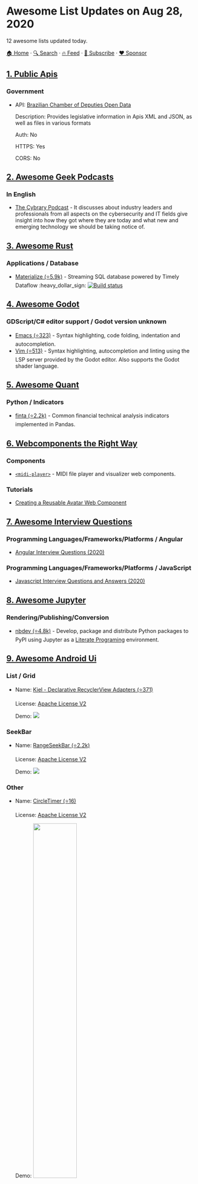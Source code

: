 # Awesome List Updates on Aug 28, 2020

12 awesome lists updated today.

[🏠 Home](/README.md) · [🔍 Search](https://www.trackawesomelist.com/search/) · [🔥 Feed](https://www.trackawesomelist.com/rss.xml) · [📮 Subscribe](https://trackawesomelist.us17.list-manage.com/subscribe?u=d2f0117aa829c83a63ec63c2f&id=36a103854c) · [❤️  Sponsor](https://github.com/sponsors/theowenyoung)



## [1. Public Apis](/content/public-apis/public-apis/README.md)

### Government

- API: [Brazilian Chamber of Deputies Open Data](https://dadosabertos.camara.leg.br/swagger/api.html)

  Description: Provides legislative information in Apis XML and JSON, as well as files in various formats

  Auth: No

  HTTPS: Yes

  CORS: No



## [2. Awesome Geek Podcasts](/content/ayr-ton/awesome-geek-podcasts/README.md)

### In English

*   [The Cybrary Podcast](https://www.cybrary.it/info/cybrary-podcast/) -  It discusses about industry leaders and professionals from all aspects on the cybersecurity and IT fields give insight into how they got where they are today and what new and emerging technology we should be taking notice of.

## [3. Awesome Rust](/content/rust-unofficial/awesome-rust/README.md)

### Applications / Database

*   [Materialize (⭐5.9k)](https://github.com/MaterializeInc/materialize) - Streaming SQL database powered by Timely Dataflow :heavy\_dollar\_sign: [![Build status](https://badge.buildkite.com/97d6604e015bf633d1c2a12d166bb46f3b43a927d3952c999a.svg?branch=main)](https://buildkite.com/materialize/test)

## [4. Awesome Godot](/content/godotengine/awesome-godot/README.md)

### GDScript/C# editor support / Godot version unknown

*   [Emacs (⭐323)](https://github.com/godotengine/emacs-gdscript-mode) - Syntax highlighting, code folding, indentation and autocompletion.
*   [Vim (⭐513)](https://github.com/habamax/vim-godot) - Syntax highlighting, autocompletion and linting using the LSP server provided by the Godot editor. Also supports the Godot shader language.

## [5. Awesome Quant](/content/wilsonfreitas/awesome-quant/README.md)

### Python / Indicators

*   [finta (⭐2.2k)](https://github.com/peerchemist/finta) - Common financial technical analysis indicators implemented in Pandas.

## [6. Webcomponents the Right Way](/content/mateusortiz/webcomponents-the-right-way/README.md)

### Components

*   [`<midi-player>`](https://github.com/cifkao/html-midi-player) - MIDI file player and visualizer web components.

### Tutorials

*   [Creating a Reusable Avatar Web Component](https://marcoslooten.com/blog/creating-a-reusable-avatar-web-component/)

## [7. Awesome Interview Questions](/content/DopplerHQ/awesome-interview-questions/README.md)

### Programming Languages/Frameworks/Platforms / Angular

*   [Angular Interview Questions (2020)](https://www.interviewbit.com/angular-interview-questions/)

### Programming Languages/Frameworks/Platforms / JavaScript

*   [Javascript Interview Questions and Answers (2020)](https://www.interviewbit.com/javascript-interview-questions/)

## [8. Awesome Jupyter](/content/markusschanta/awesome-jupyter/README.md)

### Rendering/Publishing/Conversion

*   [nbdev (⭐4.8k)](https://github.com/fastai/nbdev) - Develop, package and distribute Python packages to PyPI using Jupyter as a [Literate Programing](https://en.wikipedia.org/wiki/Literate_programming) environment.

## [9. Awesome Android Ui](/content/wasabeef/awesome-android-ui/README.md)

### List / Grid

- Name: [Kiel - Declarative RecyclerView Adapters (⭐371)](https://github.com/ibrahimyilmaz/kiel)

  License: [Apache License V2](https://www.apache.org/licenses/LICENSE-2.0)

  Demo: <img src="https://github.com/wasabeef/awesome-android-ui/raw/master/art/kiel.png">



### SeekBar

- Name: [RangeSeekBar (⭐2.2k)](https://github.com/Jay-Goo/RangeSeekBar)

  License: [Apache License V2](https://www.apache.org/licenses/LICENSE-2.0)

  Demo: ![](https://github.com/Jay-Goo/RangeSeekBar/raw/master/Gif/screen2.gif)



### Other

- Name: [CircleTimer (⭐16)](https://github.com/jaeryo2357/circleTimer)

  License: [Apache License V2](https://www.apache.org/licenses/LICENSE-2.0)

  Demo: <img src="https://github.com/wasabeef/awesome-android-ui/raw/master/art/CircleTimer.gif" width="49%">



## [10. Awesome Security](/content/sbilly/awesome-security/README.md)

### Network / Scanning / Pentesting

*   [monsoon (⭐440)](https://github.com/RedTeamPentesting/monsoon) - Very flexible and fast interactive HTTP enumeration/fuzzing.

## [11. Free for Dev](/content/ripienaar/free-for-dev/README.md)

### APIs, Data, and ML

*   [Hoppscotch](https://hoppscotch.io) - A free, fast, and beautiful API request builder.

### Monitoring

*   [zenduty.com](https://www.zenduty.com/) — End-to-end incident management, alerting, on-call management, and response orchestration platform for network operations, site reliability engineering, and DevOps teams. Free for up to 5 users.

## [12. Awesome Actions](/content/sdras/awesome-actions/README.md)

### Utility / Docker Container Actions

*   [Pull the New Go Module Version Into the Proxy Cache (⭐26)](https://github.com/andrewslotin/go-proxy-pull-action) - Ensures the latest version of your Go module is in the proxy cache. Also updates the pkg.go.dev documentation upon release.
*   [Delete Run Artifacts](https://github.com/marketplace/actions/delete-run-artifacts) - Deletes all artifacts at the end of a workflow run.
*   [GitHub Environment Variables Action (⭐182)](https://github.com/FranzDiebold/github-env-vars-action) - Expose environment variables such as the branch/tag name, repository slug, and ref slug.

### Pull Requests / Code Coverage

*   [Set PR Reviewers Based on Assignees (⭐122)](https://github.com/pullreminders/assignee-to-reviewer-action)
*   [Open or Update PR on Branch Push (with Branch Selection) (⭐173)](https://github.com/vsoch/pull-request-action)
*   [Automatically Rebase a PR (⭐679)](https://github.com/cirrus-actions/rebase)
*   [Label PR once it has a Specified Number of Approvals (⭐191)](https://github.com/pullreminders/label-when-approved-action)
*   [Add Labels to a PR based on Matched File Patterns (⭐63)](https://github.com/banyan/auto-label)
*   [Auto-Approve PRs (⭐404)](https://github.com/hmarr/auto-approve-action)
*   [Automatically add Reviewers to PR based on the Configuration File (⭐291)](https://github.com/kentaro-m/auto-assign-action)
*   [Add Labels to a PR based on Branch Name Patterns (⭐244)](https://github.com/TimonVS/pr-labeler-action)
*   [Add Labels to a PR based on Total Size of the Diff (⭐89)](https://github.com/pascalgn/size-label-action)
*   [Automatically merge PRs That Are Ready (⭐834)](https://github.com/pascalgn/automerge-action)
*   [Verify That PRs Contain a Ticket Reference (⭐73)](https://github.com/vijaykramesh/pr-lint-action)
*   [Create a PR for Changes to your Repository in the Actions Workspace (⭐2.1k)](https://github.com/peter-evans/create-pull-request)
*   [Lint a PR (⭐119)](https://github.com/seferov/pr-lint-action)
*   [ChatOps for PRs (⭐74)](https://github.com/machine-learning-apps/actions-chatops)
*   [Prefix Title and Body of a PR Based on Text Extracted from Branch Name (⭐79)](https://github.com/tzkhan/pr-update-action)
*   [Merge Pal - Automatically Update and Merge PRs (⭐32)](https://github.com/maxkomarychev/merge-pal-action)
*   [Pull Request Stuck Notifier](https://github.com/jrylan/github-action-stuck-pr-notifier)
*   [Annotate a GitHub Pull Request Based on a Checkstyle XML-Report (⭐189)](https://github.com/staabm/annotate-pull-request-from-checkstyle)

### Notifications and Messages / Code Coverage

*   [Send an SMS from GitHub Actions using Clockworksms (⭐3)](https://github.com/bharathvaj1995/clockwork-sms-action)

### Deployment / Docker

*   [Convert Branch or Tag Name Into Docker-Compatible Image Tag (⭐5)](https://github.com/ankitvgupta/ref-to-tag-action/)
*   [Update a Container Repository Description From README.md](https://github.com/marketplace/actions/update-container-description-action) - Supported Registries: Docker Hub, Quay, Harbor.

### Machine Learning Ops / Terraform

*   [Automatically Dockerize A Data-Science Repo As A Jupyter Server (⭐140)](https://github.com/jupyterhub/repo2docker-action)
*   [Azure Machine Learning With GitHub Actions (⭐125)](https://github.com/machine-learning-apps/ml-template-azure)

---

- Prev: [Aug 29, 2020](/content/2020/08/29/README.md)
- Next: [Aug 27, 2020](/content/2020/08/27/README.md)